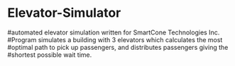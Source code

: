 # Elevator-Simulator

#automated elevator simulation written for SmartCone Technologies Inc.
#Program simulates a building with 3 elevators which calculates the most
#optimal path to pick up passengers, and distributes passengers giving the
#shortest possible wait time.
